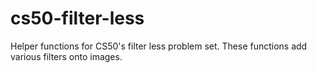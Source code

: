 # cs50-filter-less
Helper functions for CS50's filter less problem set. These functions add various filters onto images. 
